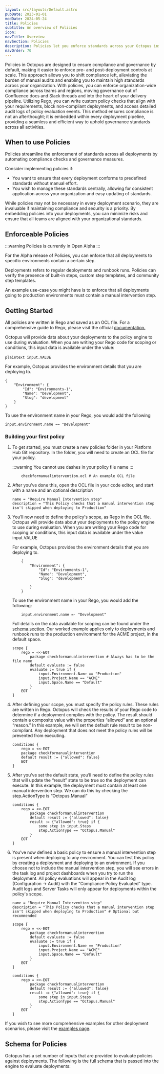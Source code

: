 ```yaml
---
layout: src/layouts/Default.astro
pubDate: 2023-01-01
modDate: 2024-05-24
title: Policies
subtitle: An overview of Policies
icon: 
navTitle: Overview
navSection: Policies
description: Policies let you enforce standards across your Octopus instance with ease. 
navOrder: 70
---
```


Policies in Octopus are designed to ensure compliance and governance by default, making it easier to enforce pre- and post-deployment controls at scale. This approach allows you to shift compliance left, alleviating the burden of manual audits and enabling you to maintain high standards across your organization. With policies, you can enforce organization-wide compliance across teams and regions, moving governance out of Confluence docs and Slack threads and into the heart of your delivery pipeline. Utilizing Rego, you can write custom policy checks that align with your requirements, block non-compliant deployments, and access detailed audit logs of policy evaluation events. This method ensures compliance is not an afterthought; it is embedded within every deployment pipeline, providing a seamless and efficient way to uphold governance standards across all activities.

## When to use Policies

Policies streamline the enforcement of standards across all deployments by automating compliance checks and governance measures.

Consider implementing policies if:

- You want to ensure that every deployment conforms to predefined standards without manual effort.
- You wish to manage these standards centrally, allowing for consistent application across your organization and easy updating of standards.

While policies may not be necessary in every deployment scenario, they are invaluable if maintaining compliance and security is a priority. By embedding policies into your deployments, you can minimize risks and ensure that all teams are aligned with your organizational standards.

## Enforceable Policies

:::warning Policies is currently in Open Alpha
:::

For the Alpha release of Policies, you can enforce that all deployments to specific environments contain a certain step.

Deployments refers to regular deployments and runbook runs. Policies can verify the presence of built-in steps, custom step templates, and community step templates.

An example use-case you might have is to enforce that all deployments going to production environments must contain a manual intervention step.

## Getting Started

All policies are written in Rego and saved as an OCL file. For a comprehensive guide to Rego, please visit the official [documentation.](https://www.openpolicyagent.org/docs/policy-language)

Octopus will provide data about your deployments to the policy engine to use during evaluation. When you are writing your Rego code for scoping or conditions, this input data is available under the value:

​```plaintext
input.VALUE
​```

For example, Octopus provides the environment details that you are deploying to.

```plaintext
{
    "Environment": {
        "Id": "Environments-1",
        "Name": "Development",
        "Slug": "development"
    }
}
```

To use the environment name in your Rego, you would add the following

```plaintext
input.environment.name == "Development"
```

### Building your first policy

1. To get started, you must create a new policies folder in your Platform Hub Git repository. In the folder, you will need to create an OCL file for your policy.

    :::warning You cannot use dashes in your policy file name :::

    ```plaintext
        checkformanualintervention.ocl # An example OCL file
    ```

2. After you’ve done this, open the OCL file in your code editor, and start with a name and an optional description

    ```plaintext
    name = "Require Manual Intervention step"
    description = "This Policy checks that a manual intervention step isn't skipped when deploying to Production"
    ```

3. You’ll now need to define the policy's scope, as Rego in the OCL file. Octopus will provide data about your deployments to the policy engine to use during evaluation. When you are writing your Rego code for scoping or conditions, this input data is available under the value input.VALUE

    For example, Octopus provides the environment details that you are deploying to.

    ```plaintext
        {
            "Environment": {
                "Id": "Environments-1",
                "Name": "Development",
                "Slug": "development"

            }
        }
     ```

    To use the environment name in your Rego, you would add the following:

    ```plaintext
        input.environment.name =- "Development"
    ```

    Full details on the data available for scoping can be found under the [schema section](#schema-for-policies).
    Our worked example applies only to deployments and runbook runs to the production environment for the ACME project, in the default space.

    ```plaintext
    scope {
        rego = <<-EOT
            package checkformanualintervention # Always has to be the file name
            default evaluate := false
            evaluate := true if {
                input.Environment.Name == "Production"
                input.Project.Name == "ACME"
                input.Space.Name == "Default"
            }
        EOT
    }
    ```

4. After defining your scope, you must specify the policy rules. These rules are written in Rego. Octopus will check the results of your Rego code to determine if a deployment complies with the policy. The result should contain a composite value with the properties “allowed” and an optional “reason.” In this example, we will set the default rule result to be non-compliant. Any deployment that does not meet the policy rules will be prevented from executing.

    ```plaintext
    conditions {
        rego = <<-EOT
        package checkformanualintervention
        default result := {"allowed": false}
        EOT
    }

    ```

5. After you’ve set the default state, you’ll need to define the policy rules that will update the “result” state to be true so the deployment can execute. In this example, the deployment must contain at least one manual intervention step. We can do this by checking the step.ActionType is “Octopus.Manual”

    ```plaintext
    conditions {
        rego = <<-EOT
            package checkformanualintervention
            default result := {"allowed": false}
            result := {"allowed": true} if {
                some step in input.Steps
                step.ActionType == "Octopus.Manual"
            }
        EOT
    }
    ```

6. You’ve now defined a basic policy to ensure a manual intervention step is present when deploying to any environment. You can test this policy by creating a deployment and deploying to an environment. If you choose not to include the manual intervention step, you will see errors in the task log and project dashboards when you try to run the deployment. All policy evaluations will appear in the Audit log (Configuration → Audit) with the “Compliance Policy Evaluated” type. Audit logs and Server Tasks will only appear for deployments within the policy's scope.

    ```plaintext
    name = "Require Manual Intervention step" 
    description = "This Policy checks that a manual intervention step isn't skipped when deploying to Production" # Optional but recommended 

    scope {
        rego = <<-EOT
            package checkformanualintervention 
            default evaluate := false
            evaluate := true if {
                input.Environment.Name == "Production"
                input.Project.Name == "ACME"
                input.Space.Name == "Default"
            }
        EOT
    } 

    conditions {
        rego = <<-EOT
            package checkformanualintervention
            default result := {"allowed": false}
            result := {"allowed": true} if {
                some step in input.Steps
                step.ActionType == "Octopus.Manual"
            }
        EOT
    }
    ```

If you wish to see more comprehensive examples for other deployment scenarios, please visit the [examples page](src/pages/docs/platform-engineering/policies/examples.md).

## Schema for Policies

Octopus has a set number of inputs that are provided to evaluate policies against deployments. The following is the full schema that is passed into the engine to evaluate deployments:
